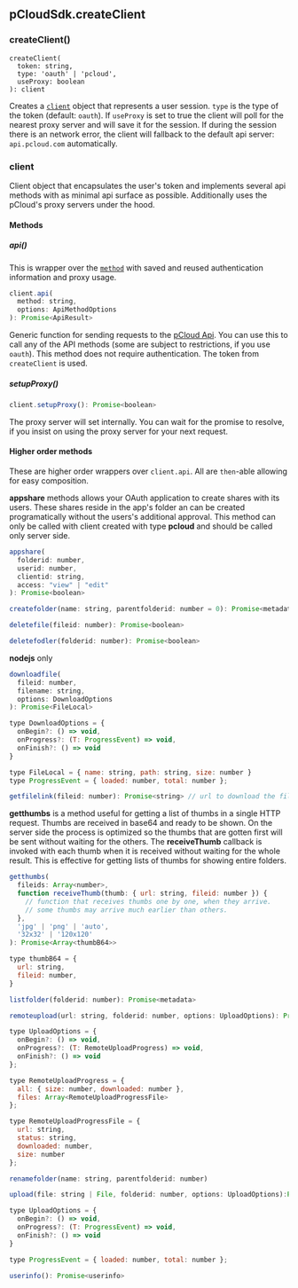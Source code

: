 ## pCloudSdk.createClient

### createClient()

```
createClient(
  token: string,
  type: 'oauth' | 'pcloud',
  useProxy: boolean
): client
```

Creates a [`client`](#client) object that represents a user session. `type` is the type of the token (default: `oauth`). If `useProxy` is set to true the client will poll for the nearest proxy server and will save it for the session. If during the session there is an network error, the client will fallback to the default api server: `api.pcloud.com` automatically.


### client
Client object that encapsulates the user's token and implements several api methods with as minimal api surface as possible. Additionally uses the pCloud's proxy servers under the hood.

#### Methods

##### api()

This is wrapper over the [`method`](api.md#method) with saved and reused authentication information and proxy usage.

``` js
client.api(
  method: string,
  options: ApiMethodOptions
): Promise<ApiResult>
```

Generic function for sending requests to the [pCloud Api](https://docs.pcloud.com/). You can use this to call any of the API methods (some are subject to restrictions, if you use `oauth`). This method does not require authentication. The token from `createClient` is used.

##### setupProxy()

``` js
client.setupProxy(): Promise<boolean>
```

The proxy server will set internally. You can wait for the promise to resolve, if you insist on using the proxy server for your next request.

#### Higher order methods

These are higher order wrappers over `client.api`. All are `then`-able allowing for easy composition.

**appshare** methods allows your OAuth application to create shares with its users. These shares reside in the app's folder an can be created programatically without the users's additional approval. This method can only be called with client created with type **pcloud** and should be called only server side.
```js
appshare(
  folderid: number,
  userid: number,
  clientid: string,
  access: "view" | "edit"
): Promise<boolean>
```

```js
createfolder(name: string, parentfolderid: number = 0): Promise<metadata>
```

```js
deletefile(fileid: number): Promise<boolean>
```

``` js
deletefodler(folderid: number): Promise<boolean>

```

**nodejs** only
``` js
downloadfile(
  fileid: number,
  filename: string,
  options: DownloadOptions
): Promise<FileLocal>

type DownloadOptions = {
  onBegin?: () => void,
  onProgress?: (T: ProgressEvent) => void,
  onFinish?: () => void
}

type FileLocal = { name: string, path: string, size: number }
type ProgressEvent = { loaded: number, total: number };
```

``` js
getfilelink(fileid: number): Promise<string> // url to download the file
```

**getthumbs** is a method useful for getting a list of thumbs in a single HTTP request. Thumbs are received in base64 and ready to be shown. On the server side the process is optimized so the thumbs that are gotten first will be sent without waiting for the others. The **receiveThumb** callback is invoked with each thumb when it is received without waiting for the whole result. This is effective for getting lists of thumbs for showing entire folders.

```js
getthumbs(
  fileids: Array<number>,
  function receiveThumb(thumb: { url: string, fileid: number }) {
    // function that receives thumbs one by one, when they arrive.
    // some thumbs may arrive much earlier than others.
  },
  'jpg' | 'png' | 'auto',
  '32x32' | '120x120'
): Promise<Array<thumbB64>>

type thumbB64 = {
  url: string,
  fileid: number,
}
```

``` js
listfolder(folderid: number): Promise<metadata>
```

``` js
remoteupload(url: string, folderid: number, options: UploadOptions): Promise<metadata>

type UploadOptions = {
  onBegin?: () => void,
  onProgress?: (T: RemoteUploadProgress) => void,
  onFinish?: () => void
};

type RemoteUploadProgress = {
  all: { size: number, downloaded: number },
  files: Array<RemoteUploadProgressFile>
};

type RemoteUploadProgressFile = {
  url: string,
  status: string,
  downloaded: number,
  size: number
};
```


``` js
renamefolder(name: string, parentfolderid: number)
```

``` js
upload(file: string | File, folderid: number, options: UploadOptions):Promise<metadata>

type UploadOptions = {
  onBegin?: () => void,
  onProgress?: (T: ProgressEvent) => void,
  onFinish?: () => void
}

type ProgressEvent = { loaded: number, total: number };
```

``` js
userinfo(): Promise<userinfo>
```
